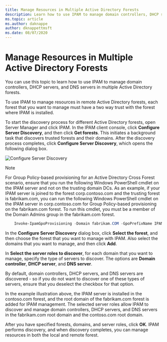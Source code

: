 ```yaml
---
title: Manage Resources in Multiple Active Directory Forests
description: Learn how to use IPAM to manage domain controllers, DHCP servers, and DNS servers in multiple Active Directory forests.
ms.topic: article
ms.author: daknappe
author: dknappettmsft
ms.date: 08/07/2020
---
```

# Manage Resources in Multiple Active Directory Forests

You can use this topic to learn how to use IPAM to manage domain controllers, DHCP servers, and DNS servers in multiple Active Directory forests.

To use IPAM to manage resources in remote Active Directory forests, each forest that you want to manage must have a two way trust with the forest where IPAM is installed.

To start the discovery process for different Active Directory forests, open Server Manager and click IPAM. In the IPAM client console, click **Configure Server Discovery**, and then click **Get forests**. This initiates a background task that discovers trusted forests and their domains. After the discovery process completes, click **Configure Server Discovery**, which opens the following dialog box.

![Configure Server Discovery](../../media/Manage-Resources-in-Multiple-Active-Directory-Forests/ipam_serverdiscovery.jpg)

>[!NOTE]
>For Group Policy\-based provisioning for an Active Directory Cross Forest scenario, ensure that you run the following Windows PowerShell cmdlet on the IPAM server and not on the trusting domain DCs. As an example, if your IPAM server is joined to the forest corp.contoso.com and the trusting forest is fabrikam.com, you can run the following Windows PowerShell cmdlet on the IPAM server in corp.contoso.com for Group Policy\-based provisioning on the fabrikam.com forest. To run this cmdlet, you must be a member of the Domain Admins group in the fabrikam.com forest.

```powershell
    Invoke-IpamGpoProvisioning -Domain fabrikam.COM -GpoPrefixName IPAMSERVER -IpamServerFqdn IPAM.CORP.CONTOSO.COM
```

In the **Configure Server Discovery** dialog box, click **Select the forest**, and then choose the forest that you want to manage with IPAM. Also select the domains that you want to manage, and then click **Add**.

In **Select the server roles to discover**, for each domain that you want to manage, specify the type of servers to discover. The options are **Domain controller**, **DHCP server**, and **DNS server**.

By default, domain controllers, DHCP servers, and DNS servers are discovered - so if you do not want to discover one of these types of servers, ensure that you deselect the checkbox for that option.

In the example illustration above, the IPAM server is installed in the contoso.com forest, and the root domain of the fabrikam.com forest is added for IPAM management. The selected server roles allow IPAM to discover and manage domain controllers, DHCP servers, and DNS servers in the fabrikam.com root domain and the contoso.com root domain.

After you have specified forests, domains, and server roles, click **OK**. IPAM performs discovery, and when discovery completes, you can manage resources in both the local and remote forest.
